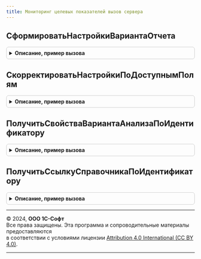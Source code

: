 ```yaml
---
title: Мониторинг целевых показателей вызов сервера
---
```



## СформироватьНастройкиВариантаОтчета
<details style="margin: 1em 0; padding: 0.5em; border: 1px solid #ccc; border-radius: 6px;">

<summary style="font-weight: bold; cursor: pointer;">Описание, пример вызова</summary>

```bsl

// Функция заполняет переданными параметрами и возвращает пользовательские настройки варианта
// Этапы получения пользовательских настроек:
//		1. Получение пользовательских настроек для пользовательских вариантов отчетов (настройки сохранялись/несохранялись)
//		2. Получение пользовательских настроек для предопределенных вариантов отчетов (настройки сохранялись)
//		3. Получение пользовательских настроек для предопределенных вариантов отчетов (настройки не сохранялись, первый запуск).
//
// Параметры:
//	СвойстваВариантаАнализа - Структура - содержит:
//		* Ссылка        - СправочникСсылка.ВариантыАнализаЦелевыхПоказателей - вариант анализа, настройки которого будут применены к отчету
//		* ПериодАнализа - ХранилищеЗначения - содержит упакованный СтандартныйПериод, описывающий период выборки данных
//		* ПериодАнализа - СтандартныйПериод - или уже в готовом виде
//	СвойстваВариантаОтчета  - Структура - вариант отчета, настройки которого будут установлены. Содержит:
//		* КлючВарианта - Строка -
//		* КлючОбъекта  - Строка -
//
// Возвращаемое значение:
//	Структура - содержит:
//		* ПользовательскиеНастройки - НастройкиКомпоновкиДанных -
//		* ФиксированныеНастройки    - ПользовательскиеНастройкиКомпоновкиДанных -
//
Функция СформироватьНастройкиВариантаОтчета(СвойстваВариантаАнализа, СвойстваВариантаОтчета) Экспорт
```

Пример вызова
```bsl
Результат = МониторингЦелевыхПоказателейВызовСервера.СформироватьНастройкиВариантаОтчета(СвойстваВариантаАнализа, СвойстваВариантаОтчета) 
```
</details>

## СкорректироватьНастройкиПоДоступнымПолям
<details style="margin: 1em 0; padding: 0.5em; border: 1px solid #ccc; border-radius: 6px;">

<summary style="font-weight: bold; cursor: pointer;">Описание, пример вызова</summary>

```bsl

// Процедура корректирует состав выбранных полей, полей отбора, полей порядка
// в соответствии с соответствующими доступными полями
//
Процедура СкорректироватьНастройкиПоДоступнымПолям(Настройки) Экспорт
```

Пример вызова
```bsl
МониторингЦелевыхПоказателейВызовСервера.СкорректироватьНастройкиПоДоступнымПолям(Настройки));
```
</details>

## ПолучитьСвойстваВариантаАнализаПоИдентификатору
<details style="margin: 1em 0; padding: 0.5em; border: 1px solid #ccc; border-radius: 6px;">

<summary style="font-weight: bold; cursor: pointer;">Описание, пример вызова</summary>

```bsl

// Функция возвращает свойства варианта анализа по идентификатору варианта
// Параметры:
//	Идентификатор - Строка - строковое представление идентификатора варианта анализа
// Возвращаемое значение:
//	Структура - структура свойств варианта анализа целевых показателей:
//	 *Ссылка - СправочникСсылка.ВариантыАнализаЦелевыхПоказателей -
//	 *ПериодАнализа - СтандартныйПериод -
//
Функция ПолучитьСвойстваВариантаАнализаПоИдентификатору(Идентификатор) Экспорт
```

Пример вызова
```bsl
Результат = МониторингЦелевыхПоказателейВызовСервера.ПолучитьСвойстваВариантаАнализаПоИдентификатору(Идентификатор) 
```
</details>

## ПолучитьСсылкуСправочникаПоИдентификатору
<details style="margin: 1em 0; padding: 0.5em; border: 1px solid #ccc; border-radius: 6px;">

<summary style="font-weight: bold; cursor: pointer;">Описание, пример вызова</summary>

```bsl

// Функция возвращает ссылку справочника по идентификатору ссылки
// Параметры:
//	ИмяОбъекта    - Строка - имя справочника
//	Идентификатор - Строка - идентификатор элемента справочника
// Возвращаемое значение:
//	СправочникСсылка - ссылка на объект метаданных.
//
Функция ПолучитьСсылкуСправочникаПоИдентификатору(ИмяОбъекта, Идентификатор) Экспорт
```

Пример вызова
```bsl
Результат = МониторингЦелевыхПоказателейВызовСервера.ПолучитьСсылкуСправочникаПоИдентификатору(ИмяОбъекта, Идентификатор) 
```
</details>

---

© 2024, **ООО 1С-Софт**  
Все права защищены. Эта программа и сопроводительные материалы предоставляются  
в соответствии с условиями лицензии [Attribution 4.0 International (CC BY 4.0)](https://creativecommons.org/licenses/by/4.0/legalcode).

---
